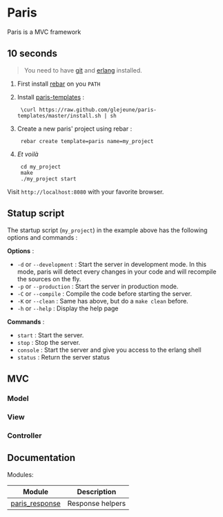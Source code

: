 # Paris

Paris is a MVC framework 

## 10 seconds

> You need to have [git](http://git-scm.com/) and [erlang](http://erlang.org) installed.

1. First install [rebar](https://github.com/rebar/rebar) on you `PATH`
2. Install [paris-templates](https://github.com/glejeune/paris-templates) :

        \curl https://raw.github.com/glejeune/paris-templates/master/install.sh | sh

3. Create a new paris' project using rebar :

        rebar create template=paris name=my_project

4. _Et voilà_ 

        cd my_project
        make
        ./my_project start

  Visit `http://localhost:8080` with your favorite browser.

## Statup script 

The startup script (`my_project`) in the example above has the following options and commands :

**Options** :

* `-d` or `--development` : Start the server in development mode. In this mode, paris will detect every changes in your code and will recompile the sources on the fly.
* `-p` or `--production` : Start the server in production mode. 
* `-C` or `--compile` : Compile the code before starting the server.
* `-K` or `--clean` : Same has above, but do a `make clean` before.
* `-h` or `--help` : Display the help page

**Commands** :

* `start` : Start the server.
* `stop` : Stop the server.
* `console` : Start the server and give you access to the erlang shell
* `status` : Return the server status

## MVC

### Model

### View

### Controller

## Documentation

Modules:

| Module | Description |
| -- | -- |
| [paris_response](_doc/paris_response.md) | Response helpers |
